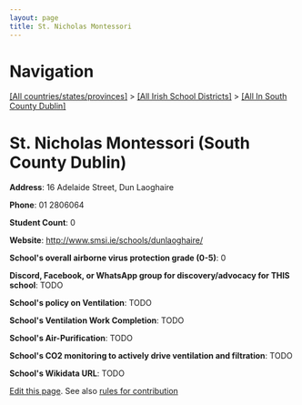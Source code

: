 ```yaml
---
layout: page
title: St. Nicholas Montessori
---
```

# Navigation

[[All countries/states/provinces]](../../..) > [[All Irish School Districts]](../..) > [[All In South County Dublin]](..)

# St. Nicholas Montessori (South County Dublin)

**Address**: 16 Adelaide Street, Dun Laoghaire

**Phone**: 01 2806064

**Student Count**: 0

**Website**: <http://www.smsi.ie/schools/dunlaoghaire/>

**School's overall airborne virus protection grade (0-5)**: 0

**Discord, Facebook, or WhatsApp group for discovery/advocacy for THIS school**: TODO

**School's policy on Ventilation**: TODO

**School's Ventilation Work Completion**: TODO

**School's Air-Purification**: TODO

**School's CO2 monitoring to actively drive ventilation and filtration**: TODO

**School's Wikidata URL**: TODO


[Edit this page](https://github.com/ventilate-schools/Ireland/edit/main/./Dublin_South_County_Dublin/St._Nicholas_Montessori.md). See also [rules for contribution](../../../contribution-rules/)